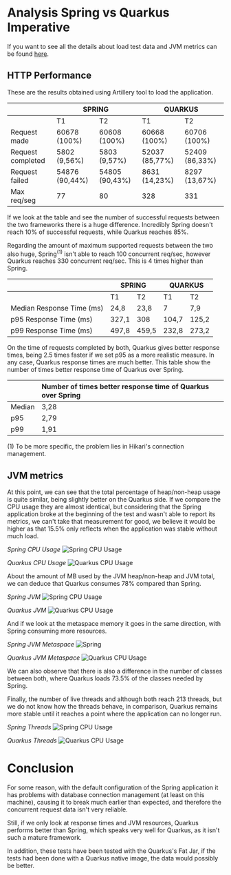 # Analysis Spring vs Quarkus Imperative
If you want to see all the details about load test data and JVM metrics can be found [here](https://github.com/MasterCloudApps-Projects/QuarkusMutiny_vs_ReactorSpring/tree/main/lab/imperative/metrics/macbook-pro-16gb).


## HTTP Performance
These are the results obtained using Artillery tool to load the application.

<table>
<thead>
  <tr>
    <th></th>
    <th colspan="2">SPRING</th>
    <th colspan="2">QUARKUS</th>
  </tr>
</thead>
<tbody>
  <tr>
    <td></td>
    <td>T1</td>
    <td>T2</td>
    <td>T1</td>
    <td>T2</td>
  </tr>
  <tr>
    <td>Request made</td>
    <td>60678 (100%)</td>
    <td>60608 (100%)</td>
    <td>60668 (100%)</td>
    <td>60706 (100%)</td>
  </tr>
  <tr>
    <td>Request completed</td>
    <td>5802 (9,56%)</td>
    <td>5803 (9,57%)</td>
    <td>52037 (85,77%)</td>
    <td>52409 (86,33%)</td>
  </tr>
  <tr>
    <td>Request failed</td>
    <td>54876 (90,44%)</td>
    <td>54805 (90,43%)</td>
    <td>8631 (14,23%)</td>
    <td>8297 (13,67%)</td>
  </tr>
  <tr>
    <td>Max req/seg</td>
    <td>77</td>
    <td>80</td>
    <td>328</td>
    <td>331</td>
  </tr>
</tbody>
</table>

If we look at the table and see the number of successful requests between the two frameworks there is a huge difference. Incredibly Spring doesn't reach 10% of successful requests, while Quarkus reaches 85%.

Regarding the amount of maximum supported requests between the two also huge, Spring<sup>(1)</sup> isn't able to reach 100 concurrent req/sec, however Quarkus reaches 330 concurrent req/sec. This is 4 times higher than Spring.

<table>
<thead>
  <tr>
    <th></th>
    <th colspan="2">SPRING</th>
    <th colspan="2">QUARKUS</th>
  </tr>
</thead>
<tbody>
  <tr>
    <td></td>
    <td>T1</td>
    <td>T2</td>
    <td>T1</td>
    <td>T2</td>
  </tr>
  <tr>
    <td>Median Response Time (ms)</td>
    <td>24,8</td>
    <td>23,8</td>
    <td>7</td>
    <td>7,9</td>
  </tr>
  <tr>
    <td>p95 Response Time (ms)</td>
    <td>327,1</td>
    <td>308</td>
    <td>104,7</td>
    <td>125,2</td>
  </tr>
  <tr>
    <td>p99 Response Time (ms)</td>
    <td>497,8</td>
    <td>459,5</td>
    <td>232,8</td>
    <td>273,2</td>
  </tr>
</tbody>
</table>

On the time of requests completed by both, Quarkus gives better response times, being 2.5 times faster if we set p95 as a more realistic measure. In any case, Quarkus response times are much better. This table show the number of times better response time of Quarkus over Spring.

|        	| Number of times better response time of Quarkus over Spring 	|
|--------	|:------------------------------------------------------------	|
| Median 	|                                                         3,28 	|
| p95    	|                                                         2,79 	|
| p99    	|                                                         1,91 	|


(1) To be more specific, the problem lies in Hikari's connection management.

## JVM metrics
At this point, we can see that the total percentage of heap/non-heap usage is quite similar, being slightly better on the Quarkus side. If we compare the CPU usage they are almost identical, but considering that the Spring application broke at the beginning of the test and wasn't able to report its metrics, we can't take that measurement for good, we believe it would be higher as that 15.5% only reflects when the application was stable without much load.

_Spring CPU Usage_
![Spring CPU Usage](images/spring-cpu.png)

_Quarkus CPU Usage_
![Quarkus CPU Usage](images/quarkus-cpu.png)

About the amount of MB used by the JVM heap/non-heap and JVM total, we can deduce that Quarkus consumes 78% compared than Spring.

_Spring JVM_
![Spring CPU Usage](images/spring-jvm.png)

_Quarkus JVM_
![Quarkus CPU Usage](images/quarkus-jvm.png)

And if we look at the metaspace memory it goes in the same direction, with Spring consuming more resources.

_Spring JVM Metaspace_
![Spring ](images/spring-metaspace.png)

_Quarkus JVM Metaspace_
![Quarkus CPU Usage](images/quarkus-metaspace.png)

We can also observe that there is also a difference in the number of classes between both, where Quarkus loads 73.5% of the classes needed by Spring.

Finally, the number of live threads and although both reach 213 threads, but we do not know how the threads behave, in comparison, Quarkus remains more stable until it reaches a point where the application can no longer run.

_Spring Threads_
![Spring CPU Usage](images/spring-threads.png)

_Quarkus Threads_
![Quarkus CPU Usage](images/quarkus-threads.png)

# Conclusion
For some reason, with the default configuration of the Spring application it has problems with database connection management (at least on this machine), causing it to break much earlier than expected, and therefore the concurrent request data isn't very reliable.

Still, if we only look at response times and JVM resources, Quarkus performs better than Spring, which speaks very well for Quarkus, as it isn't such a mature framework.

In addition, these tests have been tested with the Quarkus's Fat Jar, if the tests had been done with a Quarkus native image, the data would possibly be better.
